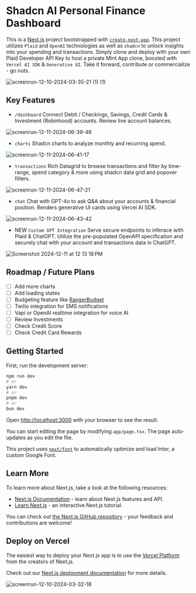 # Shadcn AI Personal Finance Dashboard
This is a [Next.js](https://nextjs.org/) project bootstrapped with [`create-next-app`](https://github.com/vercel/next.js/tree/canary/packages/create-next-app). This project utilizes `Plaid` and `OpenAI` technologies as well as `shadcn` to unlock insights into your spending and transactions. Simply clone and deploy with your own Plaid Developer API Key to host a private Mint App clone, boosted with `Vercel AI SDK` & `Generative UI`. Take it forward, contribute or commercialize - go nuts.

 ![screenrun-12-10-2024-03-35-21 (1) (1)](https://github.com/user-attachments/assets/cf46f89f-3284-47f2-9b2c-6365aa3db8ec)


## Key Features
- `/dashboard` Connect Debit / Checkings, Savings, Credit Cards & Investment (Robinhood) accounts. Review live account balances.

![screenrun-12-11-2024-06-39-46](https://github.com/user-attachments/assets/9a5e258b-2b16-4375-8694-f917dadfb2fa)
- `charts` Shadcn charts to analyze monthly and recurring spend.

![screenrun-12-11-2024-06-41-17](https://github.com/user-attachments/assets/aa89746a-b115-437d-8c76-fb3e5a5e3079)
- `transactions` Rich Datagrid to browse transactions and filter by time-range, spend category & more using shadcn data grid and popover filters.

![screenrun-12-11-2024-06-47-21](https://github.com/user-attachments/assets/4e996235-9c5c-44b9-a0db-f1cb3ccdc161)
- `chat` Chat with GPT-4o to ask Q&A about your accounts & financial position. Renders generative UI cards using Vercel AI SDK.

![screenrun-12-11-2024-06-43-42](https://github.com/user-attachments/assets/77b656a5-53c4-4a32-9336-ba600550bbee)

- NEW `Custom GPT Integration` Serve secure endpoints to inferace with Plaid & ChatGPT. Utilize the pre-populated OpenAPI specification and securely chat with your account and transactions data in ChatGPT.
  
![Screenshot 2024-12-11 at 12 13 18 PM](https://github.com/user-attachments/assets/ebc01580-9eee-40ac-a5ae-13a46ea34078)

## Roadmap / Future Plans
- [ ] Add more charts
- [ ] Add loading states
- [ ] Budgeting feature like [RangerBudget](https://rangerbudget.com/)
- [ ] Twilio integration for SMS notifications
- [ ] Vapi or OpenAI realtime integration for voice AI
- [ ] Review Investments
- [ ] Check Credit Score
- [ ] Check Credit Card Rewards

## Getting Started

First, run the development server:

```bash
npm run dev
# or
yarn dev
# or
pnpm dev
# or
bun dev
```

Open [http://localhost:3000](http://localhost:3000) with your browser to see the result.

You can start editing the page by modifying `app/page.tsx`. The page auto-updates as you edit the file.

This project uses [`next/font`](https://nextjs.org/docs/basic-features/font-optimization) to automatically optimize and load Inter, a custom Google Font.

## Learn More

To learn more about Next.js, take a look at the following resources:

- [Next.js Documentation](https://nextjs.org/docs) - learn about Next.js features and API.
- [Learn Next.js](https://nextjs.org/learn) - an interactive Next.js tutorial.

You can check out [the Next.js GitHub repository](https://github.com/vercel/next.js/) - your feedback and contributions are welcome!

## Deploy on Vercel

The easiest way to deploy your Next.js app is to use the [Vercel Platform](https://vercel.com/new?utm_medium=default-template&filter=next.js&utm_source=create-next-app&utm_campaign=create-next-app-readme) from the creators of Next.js.

Check out our [Next.js deployment documentation](https://nextjs.org/docs/deployment) for more details.

![screenrun-12-10-2024-03-32-18](https://github.com/user-attachments/assets/bd238347-4293-47d3-8a04-40750f3b4ad7)
